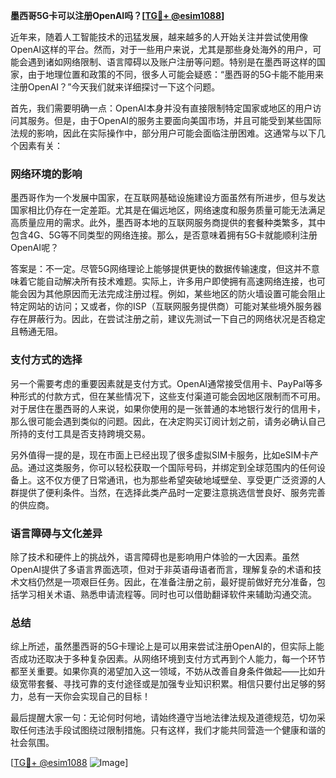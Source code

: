 **墨西哥5G卡可以注册OpenAI吗？[[TG💪+ @esim1088](https://t.me/s/esim1088)]**

近年来，随着人工智能技术的迅猛发展，越来越多的人开始关注并尝试使用像OpenAI这样的平台。然而，对于一些用户来说，尤其是那些身处海外的用户，可能会遇到诸如网络限制、语言障碍以及账户注册等问题。特别是在墨西哥这样的国家，由于地理位置和政策的不同，很多人可能会疑惑：“墨西哥的5G卡能不能用来注册OpenAI？”今天我们就来详细探讨一下这个问题。

首先，我们需要明确一点：OpenAI本身并没有直接限制特定国家或地区的用户访问其服务。但是，由于OpenAI的服务主要面向美国市场，并且可能受到某些国际法规的影响，因此在实际操作中，部分用户可能会面临注册困难。这通常与以下几个因素有关：

### 网络环境的影响

墨西哥作为一个发展中国家，在互联网基础设施建设方面虽然有所进步，但与发达国家相比仍存在一定差距。尤其是在偏远地区，网络速度和服务质量可能无法满足高质量应用的需求。此外，墨西哥本地的互联网服务商提供的套餐种类繁多，其中包含4G、5G等不同类型的网络连接。那么，是否意味着拥有5G卡就能顺利注册OpenAI呢？

答案是：不一定。尽管5G网络理论上能够提供更快的数据传输速度，但这并不意味着它能自动解决所有技术难题。实际上，许多用户即使拥有高速网络连接，也可能会因为其他原因而无法完成注册过程。例如，某些地区的防火墙设置可能会阻止特定网站的访问；又或者，你的ISP（互联网服务提供商）可能对某些境外服务器存在屏蔽行为。因此，在尝试注册之前，建议先测试一下自己的网络状况是否稳定且畅通无阻。

### 支付方式的选择

另一个需要考虑的重要因素就是支付方式。OpenAI通常接受信用卡、PayPal等多种形式的付款方式，但在某些情况下，这些支付渠道可能会因地区限制而不可用。对于居住在墨西哥的人来说，如果你使用的是一张普通的本地银行发行的信用卡，那么很可能会遇到类似的问题。因此，在决定购买订阅计划之前，请务必确认自己所持的支付工具是否支持跨境交易。

另外值得一提的是，现在市面上已经出现了很多虚拟SIM卡服务，比如eSIM卡产品。通过这类服务，你可以轻松获取一个国际号码，并绑定到全球范围内的任何设备上。这不仅方便了日常通讯，也为那些希望突破地域壁垒、享受更广泛资源的人群提供了便利条件。当然，在选择此类产品时一定要注意挑选信誉良好、服务完善的供应商。

### 语言障碍与文化差异

除了技术和硬件上的挑战外，语言障碍也是影响用户体验的一大因素。虽然OpenAI提供了多语言界面选项，但对于非英语母语者而言，理解复杂的术语和技术文档仍然是一项艰巨任务。因此，在准备注册之前，最好提前做好充分准备，包括学习相关术语、熟悉申请流程等。同时也可以借助翻译软件来辅助沟通交流。

### 总结

综上所述，虽然墨西哥的5G卡理论上是可以用来尝试注册OpenAI的，但实际上能否成功还取决于多种复杂因素。从网络环境到支付方式再到个人能力，每一个环节都至关重要。如果你真的渴望加入这一领域，不妨从改善自身条件做起——比如升级宽带套餐、寻找可靠的支付途径或是加强专业知识积累。相信只要付出足够的努力，总有一天你会实现自己的目标！

最后提醒大家一句：无论何时何地，请始终遵守当地法律法规及道德规范，切勿采取任何违法手段试图绕过限制措施。只有这样，我们才能共同营造一个健康和谐的社会氛围。

[[TG💪+ @esim1088](https://t.me/s/esim1088) ![Image](https://i.postimg.cc/4NQfJmqS/Snipaste-2025-05-13-00-14-12.png)]